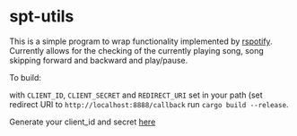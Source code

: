 # spt-utils

This is a simple program to wrap functionality implemented by [rspotify](https://github.com/ramsayleung/rspotify). Currently allows for the checking of the currently playing song, song skipping forward and backward and play/pause.

To build:

with `CLIENT_ID`, `CLIENT_SECRET` and `REDIRECT_URI` set in your path (set redirect URI to `http://localhost:8888/callback` run `cargo build --release`.

Generate your client_id and secret [here](https://developer.spotify.com/dashboard/applications)
